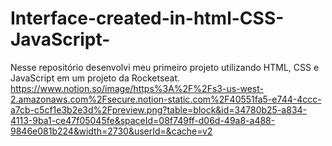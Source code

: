 # Interface-created-in-html-CSS-JavaScript-
Nesse repositório desenvolvi meu primeiro projeto utilizando HTML, CSS e JavaScript em um projeto da Rocketseat. 
https://www.notion.so/image/https%3A%2F%2Fs3-us-west-2.amazonaws.com%2Fsecure.notion-static.com%2F40551fa5-e744-4ccc-a7cb-c5cf1e3b2e3d%2Fpreview.png?table=block&id=34780b25-a834-4113-9ba1-ce47f05045fe&spaceId=08f749ff-d06d-49a8-a488-9846e081b224&width=2730&userId=&cache=v2

